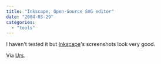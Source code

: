 ```yaml
---
title: "Inkscape, Open-Source SVG editor"
date: "2004-03-29"
categories: 
  - "tools"
---
```


I haven't tested it but [Inkscape](http://inkscape.sourceforge.net)'s screenshots look very good.

Via [Urs](http://www.circle.ch/blog/p1396.html).
